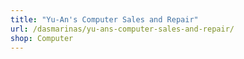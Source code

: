 ```yaml
---
title: "Yu-An's Computer Sales and Repair"
url: /dasmarinas/yu-ans-computer-sales-and-repair/
shop: Computer
---
```

